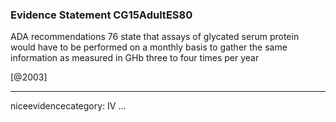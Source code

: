 ### Evidence Statement CG15AdultES80
ADA recommendations 76 state that assays of glycated serum protein would have to be performed on a monthly basis to gather the same information as measured in GHb three to four times per year

[@2003]

---
niceevidencecategory: IV
...


